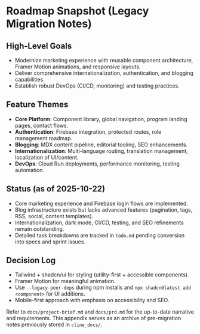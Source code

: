 # Roadmap Snapshot (Legacy Migration Notes)

## High-Level Goals
- Modernize marketing experience with reusable component architecture, Framer Motion animations, and responsive layouts.
- Deliver comprehensive internationalization, authentication, and blogging capabilities.
- Establish robust DevOps (CI/CD, monitoring) and testing practices.

## Feature Themes
- **Core Platform**: Component library, global navigation, program landing pages, contact flows.
- **Authentication**: Firebase integration, protected routes, role management roadmap.
- **Blogging**: MDX content pipeline, editorial tooling, SEO enhancements.
- **Internationalization**: Multi-language routing, translation management, localization of UI/content.
- **DevOps**: Cloud Run deployments, performance monitoring, testing automation.

## Status (as of 2025-10-22)
- Core marketing experience and Firebase login flows are implemented.
- Blog infrastructure exists but lacks advanced features (pagination, tags, RSS, social, content templates).
- Internationalization, dark mode, CI/CD, testing, and SEO refinements remain outstanding.
- Detailed task breakdowns are tracked in `todo.md` pending conversion into specs and sprint issues.

## Decision Log
- Tailwind + shadcn/ui for styling (utility-first + accessible components).
- Framer Motion for meaningful animation.
- Use `--legacy-peer-deps` during npm installs and `npx shadcn@latest add <component>` for UI additions.
- Mobile-first approach with emphasis on accessibility and SEO.

Refer to `docs/project-brief.md` and `docs/prd.md` for the up-to-date narrative and requirements. This appendix serves as an archive of pre-migration notes previously stored in `cline_docs/`.
